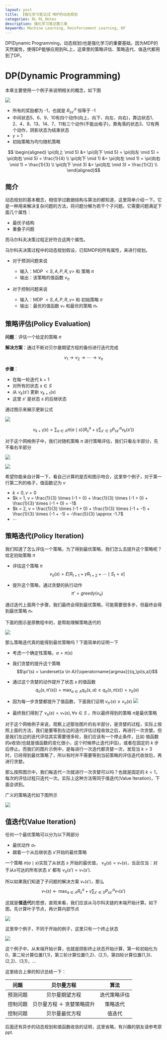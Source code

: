 ```yaml
---                            
layout: post                   
title: 【强化学习笔记3】MDP的动态规划
categories: RL RL_Notes                
description: 强化学习笔记第三章
keywords: Machine Learning, Reinforcement Learning, DP
--- 
```


DP(Dynamic Programming，动态规划)也是强化学习的重要基础，因为MDP的天然属性，使得DP能够应用到RL上，这章里的策略评估、策略迭代、值迭代都用到了DP。

# DP(Dynamic Programming)

本章主要使用一个例子来说明相关的概念，如下图

![](https://github.com/feedliu/feedliu.github.io/blob/master/images/blog/small-gridworld.png?raw=true)

- 所有的奖励都为 -1，也就是 $R_{ss'}^a$ 恒等于 -1
- 中间状态5、6、9、10有四个动作(向上、向下、向左、向右)，靠边状态1、2、4、8、13、14、7、11有三个动作(不能出格子)，靠角落的状态3、12有两个动作，阴影状态为结束状态
- $\gamma = 1$
- 初始策略为均匀随机策略

$$
\begin{aligned}
\pi(向上 \mid 5) &= \pi(向下 \mid 5) = \pi(向左 \mid 5) = \pi(向右 \mid 5) = \frac{1}{4} \\
\pi(向下 \mid 1) &= \pi(向左 \mid 1) = \pi(向右 \mid 1) = \frac{1}{3} \\
\pi(向下 \mid 3) &= \pi(向左 \mid 3) = \frac{1}{2} \\
\end{aligned}$$

## 简介

动态规划的基本概念，相信学过数据结构与算法的都知道，这里简单介绍一下。它是一种用来解决复杂问题的方法，将问题分解为若干个子问题。它需要问题满足下面几个属性：

- 最优子结构
- 重叠子问题

而马尔科夫决策过程正好符合这两个属性。

马尔科夫决策过程中的动态规划假设，已知MDP的所有属性，来进行规划。

- 对于预测问题来说

    - 输入：MDP $<S,A,P,R,\gamma>$ 和 策略 $\pi$
    - 输出：该策略的值函数 $v_\pi$

- 对于控制问题来说

    - 输入：MDP $<S,A,P,R,\gamma>$ 和 初始策略 $\pi$ 
    - 输出：最优的值函数  $v_\ast$ 和最优的策略 $\pi_\ast$


## 策略评估(Policy Evaluation)

**问题**：评估一个给定的策略 $\pi$

**解决方案**：通过不断对贝尔曼期望方程的备份进行迭代完成

$$v_1 \rightarrow v_2 \rightarrow \cdots \rightarrow v_\pi$$

**步骤**：

- 在每一轮迭代 k + 1
- 对所有的状态 $s \in S$
- 从 $v_k(s')$ 更新 $v_{k + 1}(s)$
- 这里 $s'$ 是状态 $s$ 的后继状态

通过图示来展示更新公式

![](https://github.com/feedliu/feedliu.github.io/blob/master/images/blog/policy-evaluation.png?raw=true)

$$v_{k + 1}(s) = \sum_{a \in A}{\pi(a \mid s)\left( R_s^a + \gamma \sum_{s' \in S}{P_{ss'}^a v_k(s')} \right)}$$

对于这个网格例子中，我们对随机策略 $\pi$ 进行策略评估，我们只看左半部分，先不看右半部分

![](https://github.com/feedliu/feedliu.github.io/blob/master/images/blog/example-policy-iter-1.png?raw=true)

![](https://github.com/feedliu/feedliu.github.io/blob/master/images/blog/example-policy-iter-2.png?raw=true)

希望你能亲自计算一下，看自己计算的是否和图示吻合，这里举个例子，对于第一行第二列的格子，值函数记为 $v$

- $k = 0, v = 0$
- $k = 1, v = \frac{1}{3} \times (-1 + 0) + \frac{1}{3} \times (-1 + 0) + \frac{1}{3} \times (-1 + 0) = -1$
- $k = 2, v = \frac{1}{3} \times (-1 + 0) + \frac{1}{3} \times (-1 + -1) + \frac{1}{3} \times (-1 + -1) = -\frac{5}{3} \approx -1.7$
- $\cdots$

## 策略迭代(Policy Iteration)

我们知道了怎么评估一个策略，为了得到最优策略，我们怎么去提升这个策略呢？给定初始策略 $\pi$

- 评估这个策略 $\pi$
$$v_\pi(s) = E[R_{t + 1} + \gamma R_{t + 2} + \cdots \mid S_t = s]$$

- 提升这个策略，通过贪婪的执行动作
$$\pi' = greedy(v_\pi)$$

通过迭代上面两个步骤，我们最终会得到最优策略，可能需要很多步，但最终会得到最优策略 $\pi_\ast$

下面的图示是原教程中的，是帮助理解策略迭代的

![](https://github.com/feedliu/feedliu.github.io/blob/master/images/blog/img-policy-iteration.png?raw=true)

那么策略迭代真的能得到最优策略吗？下面简单的证明一下

- 考虑一个确定性策略，$a = \pi(s)$
- 我们贪婪的提升这个策略
$$\pi'(s) = \underset{a \in A}{\operatorname{argmax}}{q_\pi(s,a)}$$

- 通过这个贪婪的动作提升了状态 $s$ 的值函数
$$q_\pi(s, \pi'(s)) = \max_{a \in A}{q_\pi(s,a)} \ge q_\pi(s, \pi(s)) = v_\pi(s)$$

- 因为每一步贪婪都提升了值函数，下面我们证明 $v_{\pi '}(s) \ge v_\pi(s)$
![](https://github.com/feedliu/feedliu.github.io/blob/master/images/blog/prove-policy-iter.png?raw=true)

- 最终我们得到了 $v_\pi(s) = v_\ast(s),\forall{s \in S}$ ，所以最终得到的策略 $\pi$是最优策略

对于这个网格例子来说，观察上述那张图片的右半部分，是贪婪的过程，实际上按照上面的方法，我们是要等到左边的迭代评估过程收敛之后，再进行一次贪婪。但是我们左边的迭代评估其实需要很多轮，我们应该有一个停止条件，比如 值函数的$\epsilon$收敛(也就是值函数的变化很小，这个时候停止迭代评估)，或者在固定的 $k$ 步后停止。而我们的图片示例中，是每进行一次迭代都贪婪一次，发现当 $k = 3$ 时，已经得到最优策略了，所以有时并不需要等到当前策略的评估迭代收敛后，再进行贪婪。

那么按照图示中，我们每迭代一次就进行一次贪婪可以吗？也就是固定的 $k = 1$，每次的评估过程只迭代一次。实际上这种方法等同于值迭代(Value Iteration)，下面会讲到。

广义的策略迭代如下图所示

![](https://github.com/feedliu/feedliu.github.io/blob/master/images/blog/general-policy-iter.png?raw=true)


## 值迭代(Value Iteration)

任何一个最优策略可以分为以下两部分

- 最优动作 $a_\ast$
- 跟着一个从后继状态 $s'$开始的最优策略

一个策略 $\pi(a \mid s)$实现了从状态 $s$ 开始的最优值， $v_\pi(s) = v_\ast(s)$，当且仅当：对于从$s$可达的所有状态 $s'$ 都有 $v_\pi(s') = v_\ast(s')$.

所以如果我们知道了子问题的解决方案 $v_\ast(s')$，那么 $$v_\ast(s) \leftarrow \max_{a \in A}{R_s^a + \gamma \sum_{s' \in S}{P_{ss'}^a v_\ast(s')}}$$

这就是**值迭代**的思想，直观来看，我们应该从马尔科夫链的末端开始计算。如下图，先计算叶子节点，再计算内部节点

![](https://github.com/feedliu/feedliu.github.io/blob/master/images/blog/img-value-iteration.png?raw=true)

这里举个例子，不同于开始的例子，这里只有一个终止状态

![](https://github.com/feedliu/feedliu.github.io/blob/master/images/blog/example-value-iter.png?raw=true)

这个例子中，从末端开始计算，也就是阴影终止状态开始计算，第一轮初始化为0，第二轮计算位置(1,1)，第三轮计算位置(1,2)、(2,1)，第四轮计算位置(1,3)、(2,2)、(3,1)，...

这里结合上章的知识总结一下：

|问题|贝尔曼方程|算法|
|:-:|:-:|:-:|
|预测问题|贝尔曼期望方程|迭代策略评估|
|控制问题|贝尔曼方程 ＋ 贪婪策略提升|策略迭代|
|控制问题|贝尔曼最优方程|值迭代|

后面还有异步的动态规划和值函数收敛的证明，这里省略，有兴趣的朋友请参考原ppt.